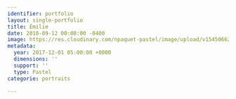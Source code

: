 ```yaml
---
identifier: portfolio
layout: single-portfolio
title: Émilie
date: 2018-09-12 00:00:00 -0400
image: https://res.cloudinary.com/npaquet-pastel/image/upload/v1545066223/DSC01629-6.jpg
metadata:
  year: 2017-12-01 05:00:00 +0000
  dimensions: ''
  support: ''
  type: Pastel
categorie: portraits

---
```

